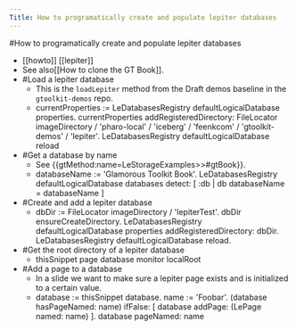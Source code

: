 ---Title: How to programatically create and populate lepiter databases---#How to programatically create and populate lepiter databases- [[howto]] [[lepiter]]- See also[[How to clone the GT Book]].- #Load a lepiter database    - This is the `loadLepiter` method from the Draft demos baseline in the `gtoolkit-demos` repo.    - currentProperties := LeDatabasesRegistry defaultLogicalDatabase properties.currentProperties	addRegisteredDirectory: FileLocator imageDirectory / 'pharo-local' / 'iceberg' / 'feenkcom'			/ 'gtoolkit-demos' / 'lepiter'.LeDatabasesRegistry defaultLogicalDatabase reload- #Get a database by name    - See {{gtMethod:name=LeStorageExamples>>#gtBook}}.    - databaseName := 'Glamorous Toolkit Book'.LeDatabasesRegistry defaultLogicalDatabase databases	detect: [ :db | db databaseName = databaseName ]- #Create and add a lepiter database    - dbDir := FileLocator imageDirectory / 'lepiterTest'.dbDir ensureCreateDirectory.LeDatabasesRegistry defaultLogicalDatabase properties	addRegisteredDirectory: dbDir.LeDatabasesRegistry defaultLogicalDatabase reload.- #Get the root directory of a lepiter database    - thisSnippet page database monitor localRoot- #Add a page to a database    - In a slide we want to make sure a lepiter page exists and is initialized to a certain value.    - database := thisSnippet database.name := 'Foobar'.(database hasPageNamed: name)	ifFalse: [ database addPage: (LePage named: name) ].database pageNamed: name